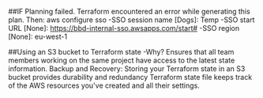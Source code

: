 ##IF Planning failed. Terraform encountered an error while generating this plan.
    Then: aws configure sso
    -SSO session name [Dogs]: Temp
    -SSO start URL [None]:  https://bbd-internal-sso.awsapps.com/start#
    -SSO region [None]:  eu-west-1

##Using an S3 bucket to Terraform state
    -Why?
        Ensures that all team members working on the same project have access to the latest state information.
        Backup and Recovery: Storing your Terraform state in an S3 bucket provides durability and redundancy
        Terraform state file keeps track of the AWS resources you've created and all their settings.